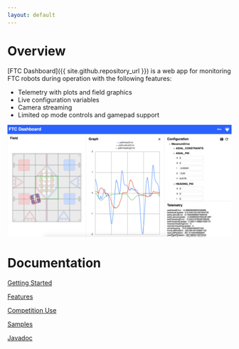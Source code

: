 ```yaml
---
layout: default
---
```


# Overview

[FTC Dashboard]({{ site.github.repository_url }}) is a web app for monitoring FTC robots during operation with the following features:

* Telemetry with plots and field graphics
* Live configuration variables
* Camera streaming
* Limited op mode controls and gamepad support

![Dashboard screenshot](images/dashboard.png)

# Documentation

[Getting Started](gettingstarted)

[Features](features)

[Competition Use](competition)

[Samples](https://github.com/acmerobotics/ftc-dashboard/tree/master/TeamCode/src/main/java/org/firstinspires/ftc/teamcode)

[Javadoc](javadoc)

